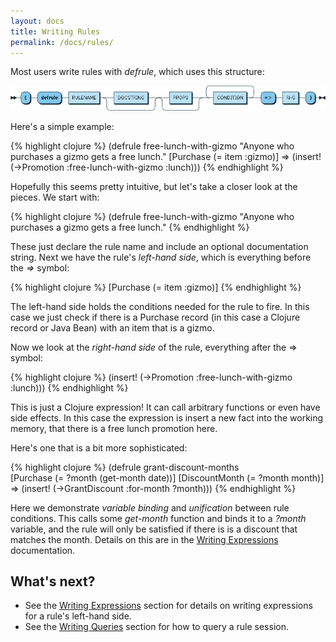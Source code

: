 ```yaml
---
layout: docs
title: Writing Rules
permalink: /docs/rules/
---
```


Most users write rules with _defrule_, which uses this structure:

![defrule railroad diagram](/img/diagram/RULE.png)

Here's a simple example:

{% highlight clojure %}
(defrule free-lunch-with-gizmo
  "Anyone who purchases a gizmo gets a free lunch."
  [Purchase (= item :gizmo)]
  =>
  (insert! (->Promotion :free-lunch-with-gizmo :lunch)))
{% endhighlight %}

Hopefully this seems pretty intuitive, but let's take a closer look at the pieces. We start with:

{% highlight clojure %}
(defrule free-lunch-with-gizmo
  "Anyone who purchases a gizmo gets a free lunch."
{% endhighlight %}

These just declare the rule name and include an optional documentation string. Next we have the rule's _left-hand side_, which is everything before the _=>_ symbol:

{% highlight clojure %}
  [Purchase (= item :gizmo)]
{% endhighlight %}

The left-hand side holds the conditions needed for the rule to fire. In this case we just check if there is a Purchase record (in this case a Clojure record or Java Bean) with an item that is a gizmo.

Now we look at the _right-hand side_ of the rule, everything after the => symbol:

{% highlight clojure %}
(insert! (->Promotion :free-lunch-with-gizmo :lunch)))
{% endhighlight %}

This is just a Clojure expression! It can call arbitrary functions or even have side effects. In this case the expression is insert a new fact into the working memory, that there is a free lunch promotion here.

Here's one that is a bit more sophisticated:

{% highlight clojure %}
(defrule grant-discount-months  
  [Purchase (= ?month (get-month date))]
  [DiscountMonth (= ?month month)]
  =>
  (insert! (->GrantDiscount :for-month ?month)))
{% endhighlight %}

Here we demonstrate _variable binding_ and _unification_ between rule conditions. This calls some _get-month_ function and binds it to a _?month_ variable, and the rule will only be satisfied if there is is a discount that matches the month. Details on this are in the [Writing Expressions](/docs/expressions/) documentation.

## What's next?
* See the [Writing Expressions](/docs/expressions) section for details on writing expressions for a rule's left-hand side.
* See the [Writing Queries](/docs/queries) section for how to query a rule session.
